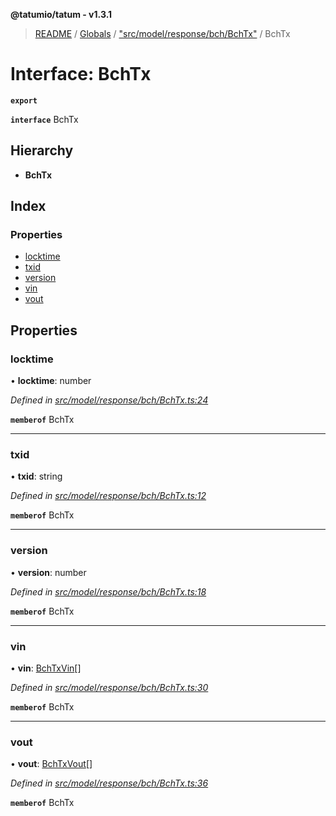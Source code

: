 **@tatumio/tatum - v1.3.1**

> [README](../README.md) / [Globals](../globals.md) / ["src/model/response/bch/BchTx"](../modules/_src_model_response_bch_bchtx_.md) / BchTx

# Interface: BchTx

**`export`** 

**`interface`** BchTx

## Hierarchy

* **BchTx**

## Index

### Properties

* [locktime](_src_model_response_bch_bchtx_.bchtx.md#locktime)
* [txid](_src_model_response_bch_bchtx_.bchtx.md#txid)
* [version](_src_model_response_bch_bchtx_.bchtx.md#version)
* [vin](_src_model_response_bch_bchtx_.bchtx.md#vin)
* [vout](_src_model_response_bch_bchtx_.bchtx.md#vout)

## Properties

### locktime

•  **locktime**: number

*Defined in [src/model/response/bch/BchTx.ts:24](https://github.com/tatumio/tatum-js/blob/8f0f126/src/model/response/bch/BchTx.ts#L24)*

**`memberof`** BchTx

___

### txid

•  **txid**: string

*Defined in [src/model/response/bch/BchTx.ts:12](https://github.com/tatumio/tatum-js/blob/8f0f126/src/model/response/bch/BchTx.ts#L12)*

**`memberof`** BchTx

___

### version

•  **version**: number

*Defined in [src/model/response/bch/BchTx.ts:18](https://github.com/tatumio/tatum-js/blob/8f0f126/src/model/response/bch/BchTx.ts#L18)*

**`memberof`** BchTx

___

### vin

•  **vin**: [BchTxVin](_src_model_response_bch_bchtx_.bchtxvin.md)[]

*Defined in [src/model/response/bch/BchTx.ts:30](https://github.com/tatumio/tatum-js/blob/8f0f126/src/model/response/bch/BchTx.ts#L30)*

**`memberof`** BchTx

___

### vout

•  **vout**: [BchTxVout](_src_model_response_bch_bchtx_.bchtxvout.md)[]

*Defined in [src/model/response/bch/BchTx.ts:36](https://github.com/tatumio/tatum-js/blob/8f0f126/src/model/response/bch/BchTx.ts#L36)*

**`memberof`** BchTx
